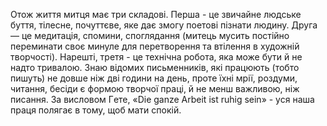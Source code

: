 Отож життя митця має три складові. Перша - це звичайне людське буття, тілесне, почуттєве, яке дає змогу поетові пізнати людину. Друга — це медитація, спомини, споглядання (митець мусить постійно переминати своє минуле для перетворення та втілення в художній творчості). Нарешті, третя - це технічна робота, яка може бути й не надто тривалою. Знаю відомих письменників, які працюють (тобто пишуть) не довше ніж дві години на день, проте їхні мрії, роздуми, читання, бесіди є формою творчої праці, й не менш важливою, ніж писання. За висловом Гeте, «Die ganze Arbeit ist ruhig sein» - уся наша праця полягає в тому, щоб мати спокій.